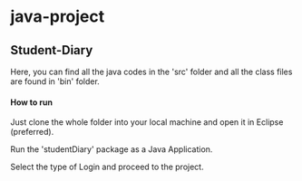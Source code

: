 # java-project

## Student-Diary

Here, you can find all the java codes in the 'src' folder and all the class files are found in 'bin' folder.

#### How to run

Just clone the whole folder into your local machine and open it in Eclipse (preferred).

Run the 'studentDiary' package as a Java Application.

Select the type of Login and proceed to the project.

